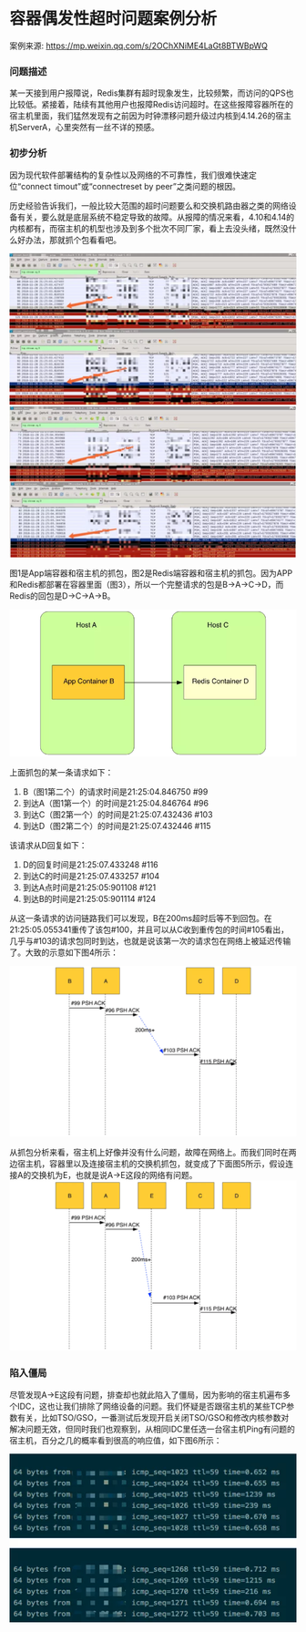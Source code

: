 # 容器偶发性超时问题案例分析

案例来源: https://mp.weixin.qq.com/s/2OChXNiME4LaGt8BTWBpWQ

### 问题描述

某一天接到用户报障说，Redis集群有超时现象发生，比较频繁，而访问的QPS也比较低。紧接着，陆续有其他用户也报障Redis访问超时。在这些报障容器所在的宿主机里面，我们猛然发现有之前因为时钟漂移问题升级过内核到4.14.26的宿主机ServerA，心里突然有一丝不详的预感。


### 初步分析

因为现代软件部署结构的复杂性以及网络的不可靠性，我们很难快速定位“connect timout”或“connectreset by peer”之类问题的根因。

历史经验告诉我们，一般比较大范围的超时问题要么和交换机路由器之类的网络设备有关，要么就是底层系统不稳定导致的故障。从报障的情况来看，4.10和4.14的内核都有，而宿主机的机型也涉及到多个批次不同厂家，看上去没头绪，既然没什么好办法，那就抓个包看看吧。

![](/images/case-7-1.webp)
![](/images/case-7-2.webp)

图1是App端容器和宿主机的抓包，图2是Redis端容器和宿主机的抓包。因为APP和Redis都部署在容器里面（图3），所以一个完整请求的包是B->A->C->D，而Redis的回包是D->C->A->B。

![](/images/case-7-3.webp)

上面抓包的某一条请求如下：

1. B（图1第二个）的请求时间是21:25:04.846750 #99
2. 到达A（图1第一个）的时间是21:25:04.846764 #96
3. 到达C（图2第一个）的时间是21:25:07.432436 #103
4. 到达D（图2第二个）的时间是21:25:07.432446 #115

该请求从D回复如下：

1. D的回复时间是21:25:07.433248 #116
2. 到达C的时间是21:25:07.433257 #104
3. 到达A点时间是21:25:05:901108 #121
4. 到达B的时间是21:25:05:901114 #124

从这一条请求的访问链路我们可以发现，B在200ms超时后等不到回包。在21:25:05.055341重传了该包#100，并且可以从C收到重传包的时间#105看出，几乎与#103的请求包同时到达，也就是说该第一次的请求包在网络上被延迟传输了。大致的示意如下图4所示：

![](/images/case-7-4.webp)

从抓包分析来看，宿主机上好像并没有什么问题，故障在网络上。而我们同时在两边宿主机，容器里以及连接宿主机的交换机抓包，就变成了下面图5所示，假设连接A的交换机为E，也就是说A->E这段的网络有问题。
![](/images/case-7-5.webp)

### 陷入僵局

尽管发现A->E这段有问题，排查却也就此陷入了僵局，因为影响的宿主机遍布多个IDC，这也让我们排除了网络设备的问题。我们怀疑是否跟宿主机的某些TCP参数有关，比如TSO/GSO，一番测试后发现开启关闭TSO/GSO和修改内核参数对解决问题无效，但同时我们也观察到，从相同IDC里任选一台宿主机Ping有问题的宿主机，百分之几的概率看到很高的响应值，如下图6所示：

![](/images/case-7-6.webp)





